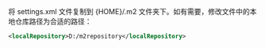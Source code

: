 将 settings.xml 文件复制到 {HOME}/.m2 文件夹下。如有需要，修改文件中的本地仓库路径为合适的路径：

```xml
<localRepository>D:/m2repository</localRepository>
```



 